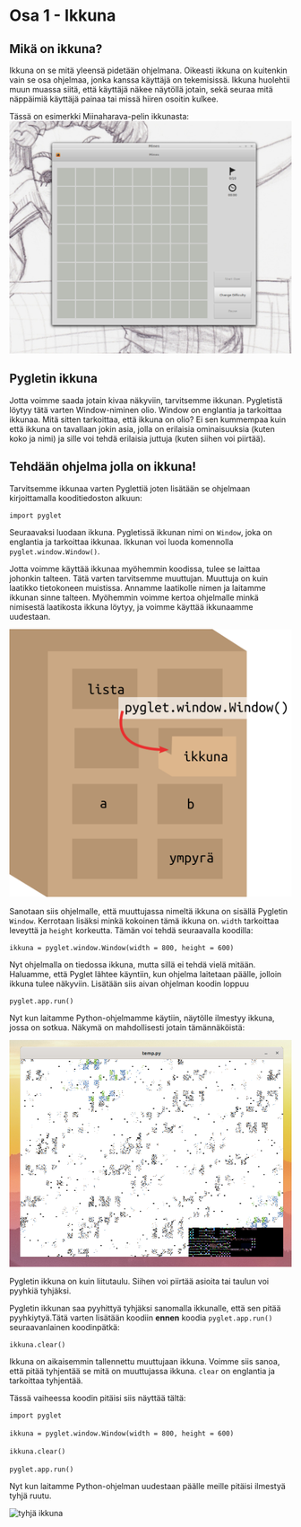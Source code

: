 # Osa 1 - Ikkuna

## Mikä on ikkuna?

Ikkuna on se mitä yleensä pidetään ohjelmana. Oikeasti ikkuna on kuitenkin vain se osa ohjelmaa, jonka kanssa käyttäjä on tekemisissä. Ikkuna huolehtii muun muassa siitä, että käyttäjä näkee näytöllä jotain, sekä seuraa mitä näppäimiä käyttäjä painaa tai missä hiiren osoitin kulkee.

Tässä on esimerkki Miinaharava-pelin ikkunasta:
![kuva miinaharavasta](miinaharavaikkuna.png)

## Pygletin ikkuna

Jotta voimme saada jotain kivaa näkyviin, tarvitsemme ikkunan. Pygletistä löytyy tätä varten Window-niminen olio. Window on englantia ja tarkoittaa ikkunaa. Mitä sitten tarkoittaa, että ikkuna on olio? Ei sen kummempaa kuin että ikkuna on tavallaan jokin asia, jolla on erilaisia ominaisuuksia (kuten koko ja nimi) ja sille voi tehdä erilaisia juttuja (kuten siihen voi piirtää).

## Tehdään ohjelma jolla on ikkuna!

Tarvitsemme ikkunaa varten Pyglettiä joten lisätään se ohjelmaan kirjoittamalla kooditiedoston alkuun:

```Python3
import pyglet
``` 

Seuraavaksi luodaan ikkuna. Pygletissä ikkunan nimi on `Window`, joka on englantia ja tarkoittaa ikkunaa. Ikkunan voi luoda komennolla `pyglet.window.Window()`. 

Jotta voimme käyttää ikkunaa myöhemmin koodissa, tulee se laittaa johonkin talteen. Tätä varten tarvitsemme muuttujan. Muuttuja on kuin laatikko tietokoneen muistissa. Annamme laatikolle nimen ja laitamme ikkunan sinne talteen. Myöhemmin voimme kertoa ohjelmalle minkä nimisestä laatikosta ikkuna löytyy, ja voimme käyttää ikkunaamme uudestaan.

![laatikosto jonne laitetaan ikkuna](muuttujalaatikko.png)

Sanotaan siis ohjelmalle, että muuttujassa nimeltä ikkuna on sisällä Pygletin  `Window`. Kerrotaan lisäksi minkä kokoinen tämä ikkuna on. `width` tarkoittaa leveyttä ja `height` korkeutta. Tämän voi tehdä seuraavalla koodilla:

```Python3
ikkuna = pyglet.window.Window(width = 800, height = 600)
```

Nyt ohjelmalla on tiedossa ikkuna, mutta sillä ei tehdä vielä mitään. Haluamme, että Pyglet lähtee käyntiin, kun ohjelma laitetaan päälle, jolloin ikkuna tulee näkyviin. Lisätään siis aivan ohjelman koodin loppuu

```Python3
pyglet.app.run()
```
Nyt kun laitamme Python-ohjelmamme käytiin, näytölle ilmestyy ikkuna, jossa on sotkua. Näkymä on mahdollisesti jotain tämännäköistä:

![sotkuinen ikkuna](sotkuikkuna.png)

Pygletin ikkuna on kuin liitutaulu. Siihen voi piirtää asioita tai taulun voi pyyhkiä tyhjäksi. 

Pygletin ikkunan saa pyyhittyä tyhjäksi sanomalla ikkunalle, että sen pitää pyyhkiytyä.Tätä varten lisätään koodiin **ennen** koodia `pyglet.app.run()` seuraavanlainen koodinpätkä:

```Python3
ikkuna.clear()
```

 Ikkuna on aikaisemmin tallennettu muuttujaan ikkuna. Voimme siis sanoa, että pitää tyhjentää se mitä on muuttujassa ikkuna. `clear` on englantia ja tarkoittaa tyhjentää.

Tässä vaiheessa koodin pitäisi siis näyttää tältä:

```Python3
import pyglet

ikkuna = pyglet.window.Window(width = 800, height = 600)

ikkuna.clear()

pyglet.app.run()
```

Nyt kun laitamme Python-ohjelman uudestaan päälle meille pitäisi ilmestyä tyhjä ruutu.

![tyhjä ikkuna](tyhjä-ikkuna.png)

